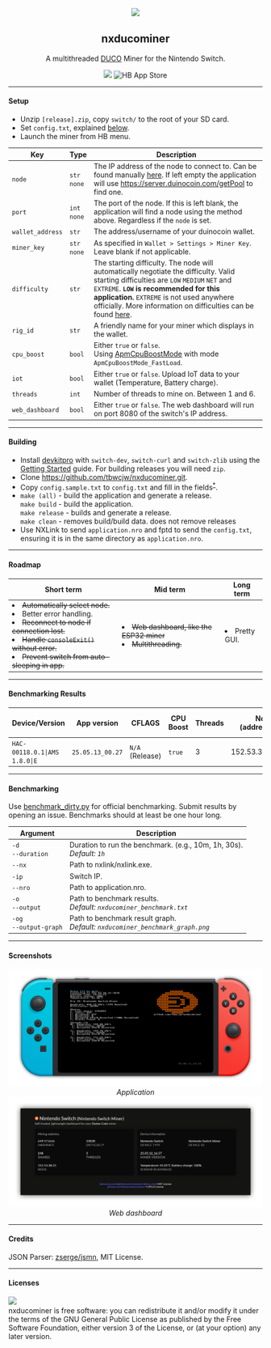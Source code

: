 <p align="center">
<img width="15%" src="assets/Switch_Miner.png">
</p>
    <h2 align="center">nxducominer</h2>
<p align="center">
    A multithreaded <a href='https://duinocoin.com'>DUCO</a> Miner for the Nintendo Switch.
</p>
<p align="center">
    <img src="https://github.com/tbwcjw/nxducominer/actions/workflows/c.yml/badge.svg?event=push">
    <img alt="HB App Store" src="https://img.shields.io/badge/dynamic/json?url=https%3A%2F%2Fraw.githubusercontent.com%2Ffortheusers%2Fswitch-hbas-repo%2Frefs%2Fheads%2Fmain%2Fpackages%2FNXDucoMiner%2Fpkgbuild.json&query=%24.info.version&logo=data%3Aimage%2Fpng%3Bbase64%2CiVBORw0KGgoAAAANSUhEUgAAACUAAAAlCAYAAADFniADAAABbmlDQ1BpY2MAACjPlZE9S8NQFIafVsVvHCwiItKhioMVURBHrYNLEakVrLokMW2FtA1JixRXwcVBcBBd%2FBr8B7oKrgqCoAgiTv4AvxaReK4VWkQHb7g5D%2B%2B97%2BHkDfijlpFxqwcgk807sYlIcDYxF6x9pJ4AbXTRrxmuPTY1FeXP9XaNT9WrsOrF%2F1bjouka4KsTHjZsJy88KhxdztuK14UDRlpbFN4T7nNkQOFzpeslflCcKvGLYiceGwe%2F6hlMVbBewUbayQj3CocyVsH4nkd9SZOZnZmW2iG7E5cYE0QIolNgCYs8YalZyex338CXb5KceAx52xRxxJEiLd4%2BUQvS1ZSaFN2Ux6Kocv%2BZp5scGix1b4pAzb3nPXdD7SZ8bHje%2B77nfRxA1R2cZsv%2BnOQ08ir6RlkL7ULLKhyflTV9C07WoP3W1hztS6qS7U8m4ekImhPQegkN86Wsvs85vIH4ivyiC9jegR6537LwCSCJaBmifg7mAAAACXBIWXMAAAsRAAALEQF%2FZF%2BRAAABh2lUWHRYTUw6Y29tLmFkb2JlLnhtcAAAAAAAPD94cGFja2V0IGJlZ2luPSfvu78nIGlkPSdXNU0wTXBDZWhpSHpyZVN6TlRjemtjOWQnPz4NCjx4OnhtcG1ldGEgeG1sbnM6eD0iYWRvYmU6bnM6bWV0YS8iPjxyZGY6UkRGIHhtbG5zOnJkZj0iaHR0cDovL3d3dy53My5vcmcvMTk5OS8wMi8yMi1yZGYtc3ludGF4LW5zIyI%2BPHJkZjpEZXNjcmlwdGlvbiByZGY6YWJvdXQ9InV1aWQ6ZmFmNWJkZDUtYmEzZC0xMWRhLWFkMzEtZDMzZDc1MTgyZjFiIiB4bWxuczp0aWZmPSJodHRwOi8vbnMuYWRvYmUuY29tL3RpZmYvMS4wLyI%2BPHRpZmY6T3JpZW50YXRpb24%2BMTwvdGlmZjpPcmllbnRhdGlvbj48L3JkZjpEZXNjcmlwdGlvbj48L3JkZjpSREY%2BPC94OnhtcG1ldGE%2BDQo8P3hwYWNrZXQgZW5kPSd3Jz8%2BLJSYCwAACJBJREFUWEelmHlsXNUVh7%2F73puxPavtcZzYxmQzARMnDovYIkJZypLQliIIXYgqaBtDEsIillalQNOERSpCKqWhStip1CKgFaUUSIgCbaq0QIGGpFmchCy2g9eZNzO2Z95y%2B8fcGY%2Bfx47T%2FiRb897ce8835%2FzuzD1P8P9rATAPqALiwC7gI%2B%2BgE5Hw3jgBnQH8EDhTXduAodb8DPgN8LFnzqSke29MQlOAVcDtQB0QDzQ2ypnTpxuW35%2FJmKYJnARcqd7fC6S9i0ykE8mUBlwHLAOmAv3U1oqbFy5sXC716fWuKO%2Bpr8tu7D12aP3W9w7T2%2BcA1UA38BLwKuB6Fy2lyWbqbOAh4FpAYhjmwosumvLk%2FDNbVnb3N9bvP%2BgzHFfUYRhXBMM1FyxYUHM0Esoc%2BuJgD1ABXKzW6AS6vIt7dbxM1QI%2FABar63j9%2FPnhe1rmzV7an6yvPXJUJF0HWwhEZRVMrUe3bCKaTm9NFb8j2%2FHY9r%2Fu79q1OwVEAQm8CTwD9HpiFTQelAYsBW5UHuoX06bpyy9YePIKacyce%2BiwfzCdZtjvy412HAXVAI4DSModl0AgwM7qaObJ%2Fq6DG7ZsOkzfgAvEVLZeAF73BmYcqHNVdlqBJD4jc%2BGiRbX3Ta1vuuRIV5TuHtKGAVpuqsQD5eagAIQLQVciqyt5L%2BiPP7pnR%2Fu2rVu7kVQAIfXVsQH4pBigGKpM7ahrAAcw61tbw%2FfOnTfrhr5EQ%2BzIUUwpcY0SNnQcqKyCaQ0Ix1E3ZWF53XGJ6jrdU6rlb91Mx2Pb3t%2Ffs2dvGqhU5n8NeAqwKDK6AawBvgn0ifppzorLr5z5RHXt3CXtX1TR00PKMEDX8hgFCQApobwCEYrkXuczpcZITWNISgJmUiySWuSrzS112RmNfHqss5fhYQtYqPz7PkVQlwJtQPe5559fveHMc1qXd3zZEPvisJFEYhs6QkUoVe8CVDACcpxdL8DRNDKWTUMiZSyOVE8556yzYnukkzrW2dmn7LILOJyHWgqcUj1rFm%2FMmn32%2BR99HDQth4zPQCgaof5yOSjEyUlKRHkFhMM5wJHKjVJ%2BpawmcAeHaO2Nly%2BYMyf2ypedXZlk0gBSwLZ8PcKAXRMKlW34yk3%2BD5ovIDpsUmZlcIUosX4ObQSwGPU4EkAmi5NOMXxGKzO%2B8%2B3yupqaCuWnStTWR3lKBhxL%2FK3lPLns7o3c%2F701DISriZl9aK5bCDsCmPdOEVDRpfRwCgDHRcYTaFVRfHesQv%2F5%2FdhzT8PvukIZ3o8XyvAZomooJcqsDC9e%2FC2u%2B%2FHLvHDZMvx2luigiUSWzonwWnts%2BWQqjWbb%2BK%2F5Or7HH0FbcgUyk0UMDaHphR2tFf4V7mi6EEJDdx1iZh%2FxYJSfLPspN979DNuaz6M6NUBFdgiZdz14oo8gCwkCAVkLkTDxzWvBt%2B4htFXLkaEQxBPgumPpvVAgkPkxQlBuZYglB%2FhkVis33fE0d9%2F8KF3VddSYfRiOg8xPL0xSUyEXMB5Hj0Twr16BvvYBaD4VEibCsgowUkpct7BjJWOhcvLusMhQkkBmiN9feC3X%2F%2Bhlfr2kDYGgKh1HjCqcCpQeRMtmMb62BN8vHkZcfRVkspAeLFq5IOm4rlSTbcaDyqvYypp0iSUHGCwrZ%2B0N97D03ufZtOASoimTQGYwV9JsFswkxtxmfOsexFh9KyISKSrVaAmR2xFyBMplfKiSdkYK8NsWNWY%2Fe09qom3lL7ntlsc5NHUGkb4eRDSKf9Ut%2BNY9iGg5HWmaSCuronvso15LKC4feKEksrCXS2ONKDQ8SHgoyRvnXMU1dz3La9%2B%2Fj8qH70f%2FxmKwrNGlGutlJYGUEun5%2FhgN5TjSlflMHl8aklhqgERZgO2Ll6JPiSHjJrJEqUYp74lcJOmO4ykbEJbtSFdhTw4LpBD4bJtAysxlaLyJoij9YnSAos8wFsq27UImJ5%2Bv3MBJjVXGHnUtBEIUbgqKoLKAkHbG9emasDVjZOIkVMK%2F4yj%2FiXO%2FDYZhgEBkMpl8DoYogjoClHUc6UjX7NzcPTVUTtYfGLf1mHATTPimQhaCcDCE0HVe%2FePrXZ2dnWl1yOyi6DzVD1yVcVy9e9vbx%2BaLuBub3hRORBv0rO2ge85I3mxkXJgfFlxWo5GdCEpK%2FP4yKiJh9rbvtR5Y87P9a9et3SelrABM4AkgmYdKqO7ikrTt6js%2F2t4R%2FvTtvuZYwK83zgkN%2BKNgZ8f7UhsFZbljocn9rhKMRkkmEzz34vNdbStX7Ni8eXOXOjZJdfL9HE%2Fftw%2FYAZwKzOjsHUi1v%2Fdmx%2Bzez9MzTz4pODS1qSwldTTXGgOXcaE1LLg0pmGpM96IBMFgEJ%2Ffx5atW8zb7rx916%2Beeqo9kUigOpvdwAPAP%2FMzvF1AB%2FCWMlyLDVXt7e09yS2vHJtrpGXVyadE4tF6LVdSB3LnAIbzUCpTeZX5y6gIh9i3b6%2B15pF1B1bfeceuA%2Fv3JxVMGtgIPOJtUL1QqE7mU%2BAD1XafnsjY7Pzw712V%2F36nr7km7Nca54TivijYFgI5kikFpWs6wUiURDzO8y%2B90Nm24tbPN23a1CldNwgEgLeBB4FtpVr5UlB5JYAtqqxNwPSOnn7zwOY3Omf37UrNaKgPDU%2Bb7U9Jg6xlcXoQLq%2FV8QdC6LrOO5veia%2B8a%2FXO9evXHygq1R6VmZeBpDfgiaoCuBl4F9gOvDU97N98%2Fcp72q%2F%2Bw26raYstnz7oSildueNfnw23LW%2FbjeBd4C%2FAP4A%2Fq25btdQTq9RGmUgz1DOpi9VBP9V62imVc5Z8t%2F6KeU2BA%2F%2FZkdr43HNHu7u7888OUGDPen0zkU4UKq9FCu401RYN539ElGcqlC83AB96Jx9P%2FysUQDlwvXoiU6f86QCH1IOLP5Uy8WT0%2F0DlpQMNQFBl7Yh3wInqvzgpfP1Os%2FhJAAAAAElFTkSuQmCC&label=HB%20App%20Store">

</p>
<hr>
<h4>Setup</h4>
<ul>
    <li>Unzip <code>[release].zip</code>, copy <code>switch/</code> to the root of your SD card.</li>
    <li>Set <code>config.txt</code>, explained <a href='#config'>below</a>.
    <li>Launch the miner from HB menu.</li>
</ul>
<table id="config">
    <thead>
        <tr>
            <th>Key</th>
            <th>Type</th>
            <th>Description</th>
        </tr>
    </thead>
    <tbody>
        <tr>
            <td><code>node</code></td>
            <td><code>str</code><br><code>none</code></td>
            <td>The IP address of the node to connect to. Can be found manually <a href='https://server.duinocoin.com/getPool'>here</a>. If left empty the application will use <a href='https://server.duinocoin.com/getPool'>https://server.duinocoin.com/getPool</a> to find one.
        </tr>
        <tr>
            <td><code>port</code></td>
            <td><code>int</code><br><code>none</code></td>
            <td>The port of the node. If this is left blank, the application will find a node using the method above. Regardless if the <code>node</code> is set.</td>
        </tr>
        <tr>
            <td><code>wallet_address</code></td>
            <td><code>str</code></td>
            <td>The address/username of your duinocoin wallet.
        </tr>
        <tr>
            <td><code>miner_key</code></td>
            <td><code>str</code><br><code>none</code></td>
            <td>As specified in <code>Wallet > Settings > Miner Key</code>. Leave blank if not applicable.</td>
        </tr>
        <tr>
            <td><code>difficulty</code></td>
            <td><code>str</code></td>
            <td>The starting difficulty. The node will automatically negotiate the difficulty. Valid starting difficulties are <code>LOW</code> <code>MEDIUM</code> <code>NET</code> and <code>EXTREME</code>. <b><code>LOW</code> is recommended for this application.</b> <CODE>EXTREME</code> is not used anywhere officially. More information on difficulties can be found <a href='https://github.com/revoxhere/duino-coin/tree/useful-tools?tab=readme-ov-file#duco-s1-mining'>here</a>.</td> 
        </tr>
        <tr>
            <td><code>rig_id</code></td>
            <td><code>str</code></td>
            <td>A friendly name for your miner which displays in the wallet.</td>
        </tr>
        <tr>
            <td><code>cpu_boost</code></td>
            <td><code>bool</bool></td>
            <td>Either <code>true</code> or <code>false</code>.<Br>Using <a href='https://switchbrew.github.io/libnx/apm_8h.html#a5690c3a786c3bee6ef93f5db5354e080'>ApmCpuBoostMode</a> with mode <code>ApmCpuBoostMode_FastLoad</code>.</td>
        </tr>
        <tr>
            <td><code>iot</code></td>
            <td><code>bool</code><br></td>
            <td>Either <code>true</code> or <code>false</code>. Upload IoT data to your wallet (Temperature, Battery charge).</td>
        </tr>
        <tr>
            <td><code>threads</code></td>
            <td><code>int</code><br></td>
            <td>Number of threads to mine on. Between 1 and 6.</td>
        </tr>
        <tr>
            <td><code>web_dashboard</code></td>
            <td><code>bool</code><br></td>
            <td>Either <code>true</code> or <code>false</code>. The web dashboard will run on port 8080 of the switch's IP address.</td>
        </tr>
    </tbody>
</table>
<hr>
<h4>Building</h4>
<ul>
    <li>Install <a href='https://devkitpro.org'>devkitpro</a> with <code>switch-dev</code>, <code>switch-curl</code> and <code>switch-zlib</code> using the <a href='https://devkitpro.org/wiki/Getting_Started'>Getting Started</a> guide. For building releases you will need <code>zip</code>.
    <li>Clone <a href='https://github.com/tbwcjw/nxducominer.git'>https://github.com/tbwcjw/nxducominer.git</a>.
    <li>Copy <code>config.sample.txt</code> to <code>config.txt</code> and fill in the fields<sup><a href='#config'>*</a></sup>.
    <li>
        <code>make (all)</code> - build the application and generate a release.
        <br>
        <code>make build</code> - build the application.
        <br>
        <code>make release</code> - builds and generate a release.
        <br>
        <code>make clean</code> - removes build/build data. does not remove releases
    </li>
    <li>Use NXLink to send <code>application.nro</code> and fptd to send the <code>config.txt</code>, ensuring it is in the same directory as <code>application.nro</code>.</li>
</ul>
<hr>
<h4>Roadmap</h4>
<table>
    <thead>
        <tr>
            <th>Short term</th>
            <th>Mid term</th>
            <th>Long term</th>
        </tr>
    </thead>
    <tbody>
        <tr>
            <td>
                <li><s>Automatically select node.</s></li>
                <li>Better error handling.</li>
                <li><s>Reconnect to node if connection lost.</s></li>
                <li><s>Handle <code>consoleExit()</code> without error.</s></li>
                <li><s>Prevent switch from auto-sleeping in app.</s></li>
            </td>
            <td>
                <li><s>Web dashboard, like the ESP32 miner</s></li>
                <li><s>Multithreading.</s></li>
            </td>
            <td>
                <li>Pretty GUI.</li>
            </td>
        </tr>
    </tbody>
</table>
<hr>
<h4>Benchmarking Results</h4>
<table>
    <thead>
        <tr>
            <th>Device/Version</th>
            <th>App version</th>
            <th>CFLAGS</th>
            <th>CPU Boost</th>
            <th>Threads</th>
            <th>Node (address:port)</th>
            <th>Shares /1hr</th>
            <th>Avg. Hashrate (estimated)</th>
            <th>Avg. Difficulty</th>
        </tr>
    </thead>
    <tbody>
        <tr>
            <td><code>HAC-001</code><code>18.0.1|AMS 1.8.0|E</code></td>
            <td><code>25.05.13_00.27</code></td>
            <td><code>N/A</code> (Release)</td>
            <td><code>true</code></td>
            <td>3</td>
            <td>152.53.38.31:7070</td>
            <td>1212</td>
            <td>583.24 kH/s</td>
            <td>32000</td>
        </tr>
    </tbody>
</table>
<hr>
<h4>Benchmarking</h4>
Use <a href='https://github.com/tbwcjw/nxducominer/blob/main/tools/benchmark_dirty.py'>benchmark_dirty.py</a> for official benchmarking. Submit results by opening an issue. Benchmarks should at least be one hour long.
<table>
    <thead>
        <tr>
            <th>Argument</th>
            <th>Description</th>
        </tr>
    </thead>
    <tbody>
        <tr>
            <td><code>-d</code><br><code>--duration</code></td>
            <td>Duration to run the benchmark. (e.g., 10m, 1h, 30s).
            <br>
            <i>Default: <code>1h</code></i></td>
        </tr>
        <tr>
            <td><code>--nx</code></td>
            <td>Path to nxlink/nxlink.exe.</td>
        </tr>
        <tr>
            <td><code>-ip</code></td>
            <td>Switch IP.</td>
        </tr>
        <tr>
            <td><code>--nro</code></td>
            <td>Path to application.nro.</td>
        </tr>
        <tr>
            <td><code>-o</code><br><code>--output</code></td>
            <td>Path to benchmark results.
            <br>
            <i>Default: <code>nxducominer_benchmark.txt</code></i></<td>
        </tr>
        <tr>
            <td><code>-og</code><br><code>--output-graph</code></td>
            <td>Path to benchmark result graph.
            <br>
            <i>Default: <code>nxducominer_benchmark_graph.png</code></i></td>
        </tr>
    </tbody>
</table>

<hr>
<h4>Screenshots</h4>
<p align="center">
<img src="assets/nxducominer_screenshot_multithreaded.png"><br>
<i>Application</i>
<img src="assets/nxducominer_screenshot_dashboard.png"><br>
<i>Web dashboard</i>
</p>
<hr>
<h4>Credits</h4>
JSON Parser: <a href='https://github.com/zserge/jsmn'>zserge/jsmn</a>, MIT License.
<hr>
<h4>Licenses</h4>
<a href='https://www.gnu.org/licenses/gpl-3.0.en.html'><img src='https://camo.githubusercontent.com/7710eaa5373ee99658cc5c6e389bb88119903cbf92422f24c1e92cd957793e8c/68747470733a2f2f7777772e676e752e6f72672f67726170686963732f67706c76332d3132377835312e706e67'></a><br>
nxducominer is free software: you can redistribute it and/or modify it under the terms of the GNU General Public License as published by the Free Software Foundation, either version 3 of the License, or (at your option) any later version.
